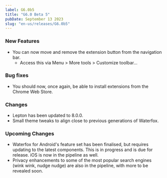 ```yaml
---
label: G6.0b5
title: "G6.0 Beta 5"
pubDate: September 13 2023
slug: "en-us/releases/G6.0b5"
---
```


### New Features
* You can now move and remove the extension button from the navigation bar.
    * Access this via Menu > More tools > Customize toolbar...

### Bug fixes
* You should now, once again, be able to install extensions from the Chrome Web Store.

### Changes
* Lepton has been updated to 8.0.0.
* Small theme tweaks to align close to previous generations of Waterfox.

### Upcoming Changes
* Waterfox for Android's feature set has been finalised, but requires updating to the latest components. This is in progress and is due for release. iOS is now in the pipeline as well.
* Privacy enhancements to some of the most popular search engines (wink wink, nudge nudge) are also in the pipeline, with more to be revealed soon. 
